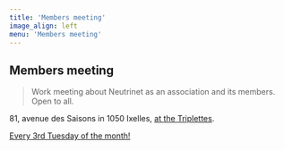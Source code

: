```yaml
---
title: 'Members meeting'
image_align: left
menu: 'Members meeting'
---
```


## Members meeting
> Work meeting about Neutrinet as an association and its members. Open to all.

81, avenue des Saisons in 1050 Ixelles, [at the Triplettes](https://osm.org/go/0EoSvJ1MR?way=134413414).

[Every 3rd Tuesday of the month!](https://files.neutrinet.be/index.php/apps/calendar/p/375V4JSNHTU04NXL?classes=btn,btn-primary,btn-lg)